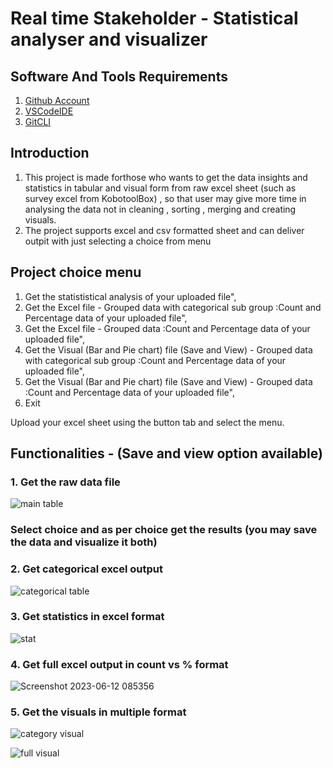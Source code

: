 # Real time Stakeholder - Statistical analyser and visualizer

## Software And Tools Requirements

1. [Github Account](https://github.com)
3. [VSCodeIDE](https://code.visualstudio.com/)
4. [GitCLI](https://git-scm.com/book/en/v2/Getting-Started-The-Command-Line)

## Introduction

1. This project is made forthose who wants to get the data insights and statistics in tabular and visual form from raw excel sheet (such as survey excel from KobotoolBox) , so that user may give more time in analysing the data not in cleaning , sorting , merging and creating visuals.
2. The project supports excel and csv formatted sheet and can deliver outpit with just selecting a choice from menu

## Project choice menu

1. Get the statististical analysis of your uploaded file",
2. Get the Excel file - Grouped data with categorical sub group :Count and Percentage data of your uploaded file",
3. Get the Excel file - Grouped data :Count and Percentage data of your uploaded file",
4. Get the Visual (Bar and Pie chart) file (Save and View) - Grouped data with categorical sub group :Count and Percentage data of your uploaded file",
5. Get the Visual (Bar and Pie chart) file (Save and View) - Grouped data :Count and Percentage data of your uploaded file",
0. Exit

Upload your excel sheet using the button tab and select the menu.

## Functionalities - (Save and view option available)

### 1. Get the raw data file

![main table](https://github.com/Akash16511/Real_Time_field_stay_buisiness_statistics_and_analysis/assets/86300718/6fa1d4ed-8181-4f30-96be-3fb33ddbc033)

### Select choice and as per choice get the results (you may save the data and visualize it both)

### 2. Get categorical excel output

![categorical table](https://github.com/Akash16511/Real_Time_field_stay_buisiness_statistics_and_analysis/assets/86300718/ff321d3f-95e3-4bb6-b336-b54a1f958bb5)

### 3. Get statistics in excel format

![stat](https://github.com/Akash16511/Real_Time_field_stay_buisiness_statistics_and_analysis/assets/86300718/17860d0e-f255-492d-a4e3-5d0b718dba30)

### 4. Get full excel output in count vs % format

![Screenshot 2023-06-12 085356](https://github.com/Akash16511/Real_Time_field_stay_buisiness_statistics_and_analysis/assets/86300718/f940227e-c9c5-4403-abf3-b6a7173d4473)

### 5. Get the visuals in multiple format

![category visual](https://github.com/Akash16511/Real_Time_field_stay_buisiness_statistics_and_analysis/assets/86300718/ea2f7b04-1397-405d-a7e6-12223e7dc376)

![full visual](https://github.com/Akash16511/Real_Time_field_stay_buisiness_statistics_and_analysis/assets/86300718/7abb0e57-eb4c-48be-8b99-63b59f394c99)



